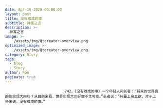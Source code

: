 ```yaml
---
date: Apr-19-2020 00:00:00
layout: post
title: 没有难成的事
subtitle: 神寓之言
description: >-
  神寓之言
image: >-
    /assets/img/Qtcreator-overview.png
optimized_image: >-
    /assets/img/Qtcreator-overview.png
category: Story
tags:
  - blog
  - Story
author: Ron
paginate: true
---
```


							　　742，《没有难成的事》一个年轻人问长者：“将来的世界真的能实现大同吗？从目前来看，世界实现大同好像不太可能。”长者说：“只要上帝意欲，对于上帝来说，没有难成的事。”
							
							
						